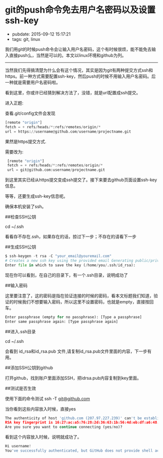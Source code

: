 # git的push命令免去用户名密码以及设置ssh-key

- pubdate: 2015-09-12 15:17:21
- tags: git, linux

我们用git的时候push命令会让输入用户名密码，这个有时候很烦，能不能免去输入直接push么，当然是可以的。本文以linux环境和github为列。

----------------------------------

当然我们先得搞清楚为什么会有这个情况，其实是因为git有两种提交方式ssh和https。前一种方式需要配置ssh-key，然后push的时候不用输入用户名密码。后一种就是需要用户名密码啦。

看到这里，你或许已经猜到解决方法了，没错，就是url配置成ssh提交。

进入正题:

查看.git/config文件会发现
```python
[remote "origin"]  
fetch = + refs/heads/*:refs/remotes/origin/*  
url = https://username@github.com/username/projectname.git 
```

果然是https提交方式.

需要改为:
```python
 [remote "origin"]  
 fetch = + refs/heads/*:refs/remotes/origin/*  
 url = git@github.com:username/projectname.git  
```

到这里其实已经从https提交变成ssh提交了。接下来要去github页面设置ssh-key信息。

等等，还要生成ssh-key信息呢。

确保本机安装了ssh。

##检查SSH公钥

cd ~/.ssh

看看存不存在.ssh，如果存在的话，掠过下一步；不存在的请看下一步

##生成SSH公钥

```python
$ ssh-keygen -t rsa -C "your_email@youremail.com" 
# Creates a new ssh key using the provided email Generating public/private rsa key pair. 
Enter file in which to save the key (/home/you/.ssh/id_rsa):
```
现在你可以看到，在自己的目录下，有一个.ssh目录，说明成功了

##输入密码

这里要注意了，这的密码是指在验证连接的时候的密码，看本文标题我们知道，验证的时候我们不想要输入密码，所以这里不设置密码，也就是empty，直接按回车。

```python
Enter passphrase (empty for no passphrase): [Type a passphrase]   
Enter same passphrase again: [Type passphrase again]
```
##进入.ssh目录

cd ~/.ssh

会看到 id_rsa和id_rsa.pub 文件,请复制id_rsa.pub文件里面的内容，下一步有用。

##添加SSH公钥到github

打开github，找到账户里面添加SSH，把idrsa.pub内容复制到key里面。

##测试是否生效

使用下面的命令测试
ssh -T git@github.com

当你看到这些内容放入时候，直接yes
```python
The authenticity of host 'github.com (207.97.227.239)' can't be established. 
RSA key fingerprint is 16:27:ac:a5:76:28:2d:36:63:1b:56:4d:eb:df:a6:48. 
Are you sure you want to continue connecting (yes/no)?
```
看到这个内容放入时候，说明就成功了。
```python
Hi username! 
You've successfully authenticated, but GitHub does not provide shell access.
```